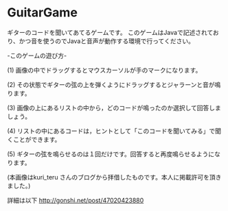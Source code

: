 GuitarGame
==========
ギターのコードを聞いてあてるゲームです。
このゲームはJavaで記述されており、かつ音を使うのでJavaと音声が動作する環境で行ってください。

-このゲームの遊び方-

(1) 画像の中でドラッグするとマウスカーソルが手のマークになります。

(2) その状態でギターの弦の上を弾くようにドラッグするとジャラーンと音が鳴ります。

(3) 画像の上にあるリストの中から，どのコードが鳴ったのか選択して回答しましょう。

(4) リストの中にあるコードは，ヒントとして「このコードを聞いてみる」で聞くことができます。

(5) ギターの弦を鳴らせるのは１回だけです。回答すると再度鳴らせるようになります。

(本画像はkuri_teru さんのブログから拝借したものです。本人に掲載許可を頂きました。)

詳細は以下 http://gonshi.net/post/47020423880
